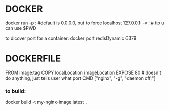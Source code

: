 # DOCKER

docker run
-p <host>:<container>  #default is 0.0.0.0<host>, but to force localhost   127.0.0.1:<host>
-v <host location>:<container local>   # tip u can use $PWD


to dicover port for a container: docker port redisDynamic 6379

# DOCKERFILE

FROM image:tag
COPY localLocation imageLocation
EXPOSE 80    # doesn't do anything, just tells user what port
CMD ["nginx", "-g", "daemon off;"]


### to build:
docker build -t my-nginx-image:latest .
